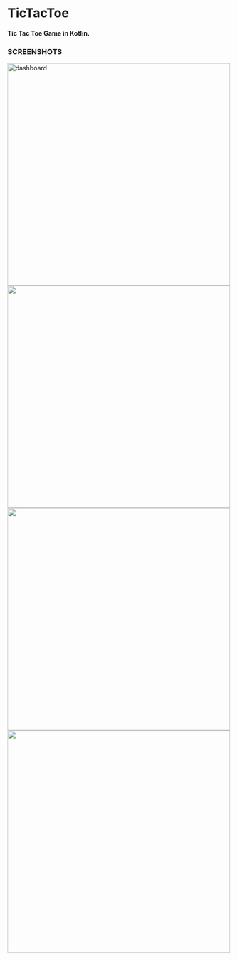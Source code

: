 # TicTacToe
#### Tic Tac Toe Game in Kotlin.

### SCREENSHOTS

<div>
  <img src="https://github.com/MaazSayyadGitHub/TicTacToe/assets/116147402/7f32fe26-8aa0-468a-803e-fd525626cc9e.png" alt="dashboard" height="500dp">
  
  <img src="https://github.com/MaazSayyadGitHub/TicTacToe/assets/116147402/081b5ac3-be05-49c3-a151-3c529dacc8a3.png" height="500dp">

  <img src="https://github.com/MaazSayyadGitHub/TicTacToe/assets/116147402/10969348-89e2-4632-833f-7b7a9f3c627a.png" height="500dp">

  <img src="https://github.com/MaazSayyadGitHub/TicTacToe/assets/116147402/5e5c5f74-ee25-4bd0-9c06-6e482030c00a.png" height="500dp">
</div>
